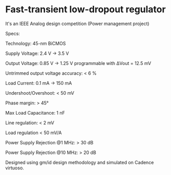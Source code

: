 # Fast-transient low-dropout regulator
It's an IEEE Analog design competition (Power management project)

Specs:

Technology: 45-nm BiCMOS

Supply Voltage: 2.4 V → 3.5 V

Output Voltage: 0.85 V → 1.25 V programmable with ΔVout = 12.5 mV

Untrimmed output voltage accuracy: < 6 %

Load Current: 0.1 mA → 150 mA

Undershoot/Overshoot: < 50 mV

Phase margin: > 45°

Max Load Capacitance: 1 nF

Line regulation: < 2 mV

Load regulation < 50 mV/A

Power Supply Rejection @1 MHz: > 30 dB

Power Supply Rejection @10 MHz: > 20 dB

Designed using gm/id design methodology and simulated on Cadence virtuoso.
